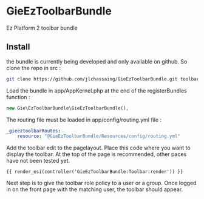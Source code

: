# GieEzToolbarBundle

Ez Platform 2 toolbar bundle

## Install

the bundle is currently being developed and only available on github. So clone the repo in src :

```bash
git clone https://github.com/jlchassaing/GieEzToolbarBundle.git toolbar
```


Load the bundle in app/AppKernel.php at the end of the registerBundles function :

```php
new Gie\EzToolbarBundle\GieEzToolbarBundle(),
```

The routing file must be loaded in app/config/routing.yml file :

```yaml
_gieeztoolbarRoutes:
    resource: "@GieEzToolbarBundle/Resources/config/routing.yml"
```

Add the toolbar edit to the pagelayout. 
Place this code where you want to display the toolbar. At the top of the page is recommended, other paces have not been tested yet.  

```twig
{{ render_esi(controller('GieEzToolbarBundle:Toolbar:render')) }}
```
Next step is to give the toolbar role policy to a user or a group. Once logged in on the
front page with the matching user, the toolbar should appear.


